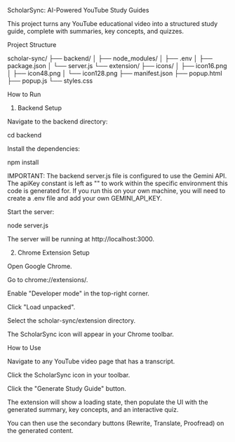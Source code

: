 ScholarSync: AI-Powered YouTube Study Guides

This project turns any YouTube educational video into a structured study guide, complete with summaries, key concepts, and quizzes.

Project Structure

scholar-sync/
├── backend/
│   ├── node_modules/
│   ├── .env
│   ├── package.json
│   └── server.js
└── extension/
    ├── icons/
    │   ├── icon16.png
    │   ├── icon48.png
    │   └── icon128.png
    ├── manifest.json
    ├── popup.html
    ├── popup.js
    └── styles.css


How to Run

1. Backend Setup

Navigate to the backend directory:

cd backend


Install the dependencies:

npm install


IMPORTANT: The backend server.js file is configured to use the Gemini API. The apiKey constant is left as "" to work within the specific environment this code is generated for. If you run this on your own machine, you will need to create a .env file and add your own GEMINI_API_KEY.

Start the server:

node server.js


The server will be running at http://localhost:3000.

2. Chrome Extension Setup

Open Google Chrome.

Go to chrome://extensions/.

Enable "Developer mode" in the top-right corner.

Click "Load unpacked".

Select the scholar-sync/extension directory.

The ScholarSync icon will appear in your Chrome toolbar.

How to Use

Navigate to any YouTube video page that has a transcript.

Click the ScholarSync icon in your toolbar.

Click the "Generate Study Guide" button.

The extension will show a loading state, then populate the UI with the generated summary, key concepts, and an interactive quiz.

You can then use the secondary buttons (Rewrite, Translate, Proofread) on the generated content.
